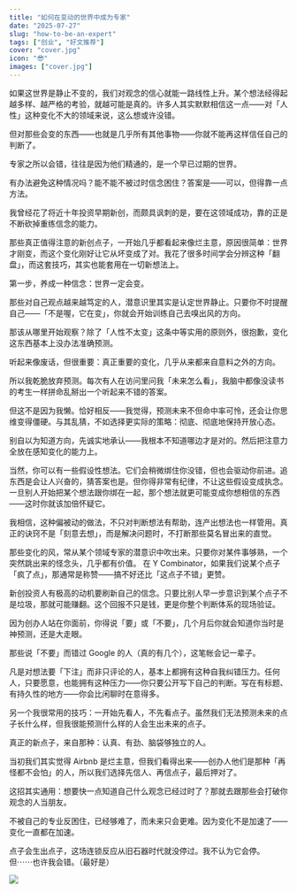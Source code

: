 ```yaml
---
title: "如何在变动的世界中成为专家"
date: "2025-07-27"
slug: "how-to-be-an-expert"
tags: ["创业", "好文推荐"]
cover: "cover.jpg"
icon: "😎"
images: ["cover.jpg"]
---
```

如果这世界是静止不变的，我们对观念的信心就能一路线性上升。某个想法经得起越多样、越严格的考验，就越可能是真的。许多人其实默默相信这一点——对「人性」这种变化不大的领域来说，这么想或许没错。



但对那些会变的东西——也就是几乎所有其他事物——你就不能再这样信任自己的判断了。



专家之所以会错，往往是因为他们精通的，是一个早已过期的世界。



有办法避免这种情况吗？能不能不被过时信念困住？答案是——可以，但得靠一点方法。



我曾经花了将近十年投资早期新创，而颇具讽刺的是，要在这领域成功，靠的正是不断砍掉重练信念的能力。



那些真正值得注意的新创点子，一开始几乎都看起来像烂主意，原因很简单：世界才刚变，而这个变化刚好让它从坏变成了对。我花了很多时间学会分辨这种「翻盘」，而这套技巧，其实也能套用在一切新想法上。



第一步，养成一种信念：世界一定会变。



那些对自己观点越来越笃定的人，潜意识里其实是认定世界静止。只要你不时提醒自己——「不是喔，它在变」，你就会开始训练自己去嗅出风的方向。



那该从哪里开始观察？除了「人性不太变」这条中等实用的原则外，很抱歉，变化这东西基本上没办法准确预测。



听起来像废话，但很重要：真正重要的变化，几乎从来都来自意料之外的方向。



所以我乾脆放弃预测。每次有人在访问里问我「未来怎么看」，我脑中都像没读书的考生一样拼命乱掰出一个听起来不错的答案。



但这不是因为我懒。恰好相反——我觉得，预测未来不但命中率可怜，还会让你思维变得僵硬。与其乱猜，不如选择更实际的策略：彻底、彻底地保持开放心态。



别自以为知道方向，先诚实地承认——我根本不知道哪边才是对的。然后把注意力全放在感知变化的能力上。



当然，你可以有一些假设性想法。它们会稍微绑住你没错，但也会驱动你前进。追东西是会让人兴奋的，猜答案也是。但你得非常有纪律，不让这些假设变成执念。
一旦别人开始把某个想法跟你绑在一起，那个想法就更可能变成你想相信的东西——这时你就该加倍怀疑它。



我相信，这种偏被动的做法，不只对判断想法有帮助，连产出想法也一样管用。真正的诀窍不是「刻意去想」，而是解决问题时，不打断那些莫名冒出来的直觉。



那些变化的风，常从某个领域专家的潜意识中吹出来。只要你对某件事够熟，一个突然跳出来的怪念头，几乎都有价值。
在 Y Combinator，如果我们说某个点子「疯了点」，那通常是称赞——搞不好还比「这点子不错」更赞。



新创投资人有极高的动机要刷新自己的信念。只要比别人早一步意识到某个点子不是垃圾，那就可能赚翻。这个回报不只是钱，更是你整个判断体系的现场验证。



因为创办人站在你面前，你得说「要」或「不要」，几个月后你就会知道你当时是神预测，还是大走眼。



那些说「不要」而错过 Google 的人（真的有几个），这笔帐会记一辈子。



凡是对想法要「下注」而非只评论的人，基本上都拥有这种自我纠错压力。任何人，只要愿意，也能拥有这种压力——你只要公开写下自己的判断。写在有标题、有持久性的地方——你会比闲聊时在意得多。



另一个我很常用的技巧：一开始先看人，不先看点子。虽然我们无法预测未来的点子长什么样，但我很能预测什么样的人会生出未来的点子。



真正的新点子，来自那种：认真、有劲、脑袋够独立的人。



当初我们其实觉得 Airbnb 是烂主意，但我们看得出来——创办人他们是那种「再怪都不会怕」的人，所以我们选择先信人、再信点子，最后押对了。



这招其实通用：想要快一点知道自己什么观念已经过时了？那就去跟那些会打破你观念的人当朋友。



不被自己的专业反困住，已经够难了，而未来只会更难。因为变化不是加速了——变化一直都在加速。



点子会生出点子，这场连锁反应从旧石器时代就没停过。我不认为它会停。
但⋯⋯也许我会错。（最好是）




![](https://prod-files-secure.s3.us-west-2.amazonaws.com/112d0858-5090-4d34-a606-b75eb8d65fd2/46476355-9cf3-4e99-9b7a-3531bc426380/1000202064.png?X-Amz-Algorithm=AWS4-HMAC-SHA256&X-Amz-Content-Sha256=UNSIGNED-PAYLOAD&X-Amz-Credential=ASIAZI2LB46626H4PJO2%2F20250904%2Fus-west-2%2Fs3%2Faws4_request&X-Amz-Date=20250904T130400Z&X-Amz-Expires=3600&X-Amz-Security-Token=IQoJb3JpZ2luX2VjEPT%2F%2F%2F%2F%2F%2F%2F%2F%2F%2FwEaCXVzLXdlc3QtMiJHMEUCIQCCgO7FVF7T7vjREmn84dr8oeg8dchTDYYNHsRnxXtLEAIgS%2FeGWOp6L52TVyWv3fWDqM5mbsHCNxxwmh6dfKi1Kuoq%2FwMIXRAAGgw2Mzc0MjMxODM4MDUiDPAWiBMbBwJA0ALmmircAyufW50iS7VtpFDaMWppWCkC%2FE9GskeAWy7KCrUbELr3k5K7sPHijY274TYZqOi%2FKyyOVTH411%2FAOi1e1ex0uKyzXz6tDKtXLv6j5csg46BfX%2Btl3qaoI7ZnLOm3B0z2Q9nzQiLzaY10Wx3%2B01512b8Izrtft7prd91BiGCC3Z9TFf2EEXw0AOqj5OSj5qUv5ZbR1mTFGT9euSuhzTDlw3KJo9laK2B4t3JOet0zxNrdxKqpd0YSeZXV2Dff3s9D5pGTP1b%2FWsWHnXcWF3aMm9k0pSAOnDY6t%2BJexLa2lc%2BwwpJR5JUjSyIPYNvLan1wUPl4vMFCKOHndbWIsD5Gu9qFZWYDMKCw5ab5nr2tn%2F5vrSDeQVxDW%2FNclbtDTS3Df%2BZSa9trsShYly6j879nhPm0lwmgM9%2F%2BxnRu9QgIH1njed7zgkI4NwCbpNxrvgSh9dVdf4zPj1jzGi88D0JMieXwkGCLRhdC59%2BxbfPyZY0Oc1YD1e5Lr%2BfJPF%2FX2vmWGqrqcQbYp%2Fldr2XqIfjO2wdAOAxJZOUufc3MDGXujc%2B9od124SOoqlRmM8LeP6%2BPkR3pKq33XMlxIsqAupeWX2tF3Syq3OONVyD1NtYiCZcNRBjrZIru5e1jg2O0MOv85cUGOqUBV3FrJUu%2FdMtroSp8GiXau%2B9bgl8wc7hrjbnqUH%2FuZm0a%2F1JTrlsZUEyydZeXBxDoCpikUWAdE74gh7%2B3xzKZSydv9npo7VmmRqEr7lJ2bRQ8TljDM0jl06sQ1LRkWuCqhCn3BynyEbk8Jt0ehz9RE1Qpo6iFU%2F2700dp7ScevnpPi01eEDzCZj9mMzARJw%2B908CGTf7nyktJC48NpSdppkrNg4md&X-Amz-Signature=a7a2f1cb5f8466b37ba1564ebbfe87c4906365ebd178ab6d3dd3e60676c97ec9&X-Amz-SignedHeaders=host&x-amz-checksum-mode=ENABLED&x-id=GetObject)

